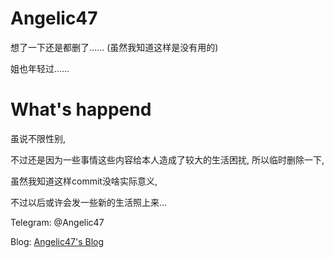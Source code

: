 # Angelic47

想了一下还是都删了…… (虽然我知道这样是没有用的)

姐也年轻过……

# What's happend

虽说不限性别,

不过还是因为一些事情这些内容给本人造成了较大的生活困扰, 所以临时删除一下,

虽然我知道这样commit没啥实际意义,

不过以后或许会发一些新的生活照上来...

Telegram: @Angelic47

Blog: [Angelic47's Blog](https://www.angelic47.com)
